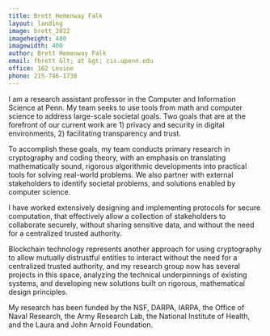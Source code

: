```yaml
---
title: Brett Hemenway Falk
layout: landing
image: brett_2022
imageheight: 400
imagewidth: 400
author: Brett Hemenway Falk
email: fbrett &lt; at &gt; cis.upenn.edu
office: 162 Levine
phone: 215-746-1738
---
```


I am a research assistant professor in the Computer and Information Science at Penn.  My team seeks to use tools from math and computer science to address large-scale societal goals.  Two goals that are at the forefront of our current work are 1) privacy and security in digital environments, 2) facilitating transparency and trust.

To accomplish these goals, my team conducts primary research in cryptography and coding theory, with an emphasis on translating mathematically sound, rigorous algorithmic developments into practical tools for solving real-world problems.  We also partner with external stakeholders to identify societal problems, and solutions enabled by computer science.

I have worked extensively designing and implementing protocols for secure computation, that effectively allow a collection of stakeholders to collaborate securely, without sharing sensitive data, and without the need for a centralized trusted authority.

Blockchain technology represents another approach for using cryptography to allow mutually distrustful entities to interact without the need for a centralized trusted authority, and my research group now has several projects in this space, analyzing the technical underpinnings of existing systems, and developing new solutions built on rigorous, mathematical design principles.

My research has been funded by the NSF, DARPA, IARPA, the Office of Naval Research, the Army Research Lab, the National Institute of Health, and the Laura and John Arnold Foundation.

